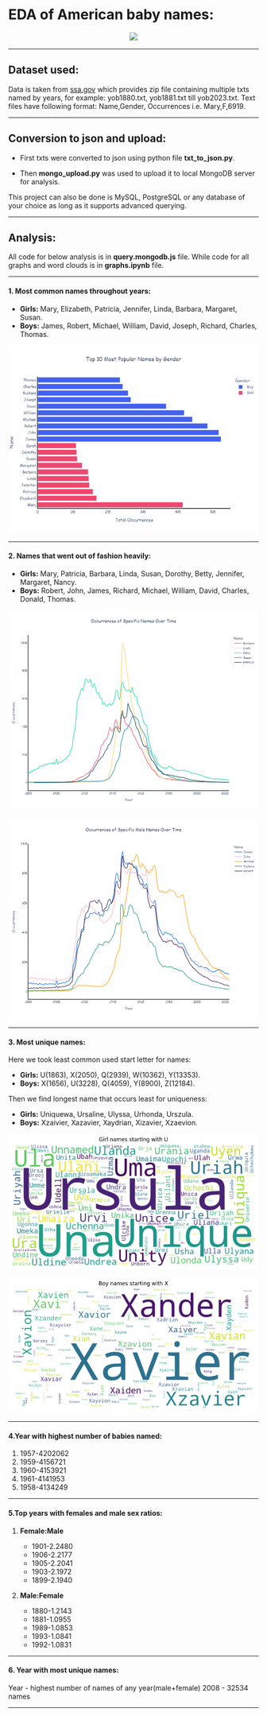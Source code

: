 # EDA of American baby names:

<p align="center">
  <a href="https://skillicons.dev">
    <img src="https://skillicons.dev/icons?i=py,mongo" />
  </a>
</p>

---

## Dataset used:

Data is taken from [ssa.gov](https://www.ssa.gov/oact/babynames/limits.html) which provides zip file containing multiple txts named by years, for example: yob1880.txt, yob1881.txt till yob2023.txt.
Text files have following format: Name,Gender, Occurrences i.e. Mary,F,6919.

---

## Conversion to json and upload:

- First txts were converted to json using python file **txt_to_json.py**.

- Then **mongo_upload.py** was used to upload it to local MongoDB server for analysis.

This project can also be done is MySQL, PostgreSQL or any database of your choice as long as it supports advanced querying.

---

## Analysis:

All code for below analysis is in **query.mongodb.js** file. While code for all graphs and word clouds is in **graphs.ipynb** file.

---

#### 1. Most common names throughout years:

- **Girls:** Mary, Elizabeth, Patricia, Jennifer, Linda, Barbara, Margaret, Susan.
- **Boys:** James, Robert, Michael, William, David, Joseph, Richard, Charles, Thomas.

![topnames](/images/top10names.png)

---

#### 2. Names that went out of fashion heavily:

- **Girls:** Mary, Patricia, Barbara, Linda, Susan, Dorothy, Betty, Jennifer, Margaret, Nancy.
- **Boys:** Robert, John, James, Richard, Michael, William, David, Charles, Donald, Thomas.

![female](/images/femaletrends.png)

![male](/images/maletrends.png)

---

#### 3. Most unique names:

Here we took least common used start letter for names:

- **Girls:** U(1863), X(2050), Q(2939), W(10362), Y(13353).
- **Boys:** X(1656), U(3228), Q(4059), Y(8900), Z(12184).

Then we find longest name that occurs least for uniqueness:

- **Girls:** Uniquewa, Ursaline, Ulyssa, Urhonda, Urszula.
- **Boys:** Xzaivier, Xazavier, Xaydrian, Xizavier, Xzaevion.

![fwc](/images/girlwordcloud.png)

![mwc](/images/boywordcloud.png)

---

#### 4.Year with highest number of babies named:

1. 1957-4202062 
2. 1959-4156721 
3. 1960-4153921 
4. 1961-4141953 
5. 1958-4134249

---

#### 5.Top years with females and male sex ratios:

1. **Female:Male**
    - 1901-2.2480
    - 1906-2.2177
    - 1905-2.2041
    - 1903-2.1972
    - 1899-2.1940

2. **Male:Female**
    - 1880-1.2143
    - 1881-1.0955
    - 1989-1.0853
    - 1993-1.0841
    - 1992-1.0831

---

#### 6. Year with most unique names:
Year - highest number of names of any year(male+female)
2008 - 32534 names

---

